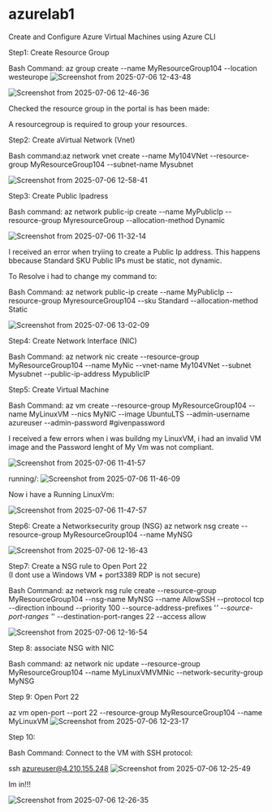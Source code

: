# azurelab1
Create and Configure Azure Virtual Machines using Azure CLI

Step1: Create Resource Group

Bash Command: az group create --name MyResourceGroup104 --location westeurope
![Screenshot from 2025-07-06 12-43-48](https://github.com/user-attachments/assets/85d343f0-0f64-4433-84a5-90059b9414f3)

![Screenshot from 2025-07-06 12-46-36](https://github.com/user-attachments/assets/af8ee937-1b61-484b-a373-2e444678a04a)

Checked the resource group in the portal is has been made:


A resourcegroup is required to group your resources.

Step2: Create  aVirtual Network (Vnet)

Bash command:az network vnet create --name My104VNet --resource-group MyResourceGroup104 --subnet-name Mysubnet

![Screenshot from 2025-07-06 12-58-41](https://github.com/user-attachments/assets/9f57c996-d878-406c-85f9-30b33b2c7083)


Step3: Create Public Ipadress

Bash command: az network public-ip create --name MyPublicIp --resource-group MyresourceGroup --allocation-method Dynamic 

![Screenshot from 2025-07-06 11-32-14](https://github.com/user-attachments/assets/4638764b-090d-4a35-afcf-6013ea5ca469)

I received an error when tryiing to create a Public Ip address. This happens bbecause Standard SKU Public IPs must be static, not dynamic.

To Resolve i had to change my command to:

Bash Command: az network public-ip create --name MyPublicIp --resource-group MyresourceGroup104 --sku Standard --allocation-method Static 

![Screenshot from 2025-07-06 13-02-09](https://github.com/user-attachments/assets/79125ca2-976e-4a1a-84c0-b25eedbc1e9e)


Step4: Create Network Interface (NIC)

Bash Command:
az network nic create --resource-group MyResourceGroup104 --name MyNic --vnet-name My104VNet --subnet Mysubnet --public-ip-address MypublicIP

Step5: Create Virtual Machine

Bash Command: az vm create   --resource-group MyResourceGroup104   --name MyLinuxVM   --nics MyNIC   --image UbuntuLTS   --admin-username azureuser   --admin-password #givenpassword

I received a few errors when i was buildng my LinuxVM, i had an invalid VM image and the Password lenght of My Vm was not compliant.

![Screenshot from 2025-07-06 11-41-57](https://github.com/user-attachments/assets/5c88ebd5-3f06-4ae7-b95d-4c0968520290)

running/:
![Screenshot from 2025-07-06 11-46-09](https://github.com/user-attachments/assets/0aa37e6a-6ddc-4ea4-b870-27a4bac08d1c)

Now i have a Running LinuxVm:


![Screenshot from 2025-07-06 11-47-57](https://github.com/user-attachments/assets/f728f228-57ad-4e67-9898-b75b7f18bb8a)

Step6: Create a Networksecurity group (NSG)
az network nsg create --resource-group MyResourceGroup104 --name MyNSG


![Screenshot from 2025-07-06 12-16-43](https://github.com/user-attachments/assets/53137968-7cd3-4ef5-bc24-b5039e649924)


Step7: Create a NSG rule to Open Port 22  
(I dont use a Windows VM + port3389 RDP is not secure)

Bash Command:
az network nsg rule create --resource-group MyResourceGroup104 --nsg-name MyNSG --name AllowSSH --protocol tcp --direction inbound --priority 100 --source-address-prefixes '*' --source-port-ranges '*' --destination-port-ranges 22 --access allow

![Screenshot from 2025-07-06 12-16-54](https://github.com/user-attachments/assets/a820a15c-e50f-417a-b5e6-46d2844ff240)


Step 8: associate NSG with NIC

Bash command:
az network nic update --resource-group MyResourceGroup104 --name MyLinuxVMVMNic --network-security-group MyNSG

Step 9: Open Port 22 

az vm open-port --port 22 --resource-group MyResourceGroup104 --name MyLinuxVM
![Screenshot from 2025-07-06 12-23-17](https://github.com/user-attachments/assets/839f53cd-35dd-407e-9833-049ec0bfa211)

Step 10: 

Bash Command: 
Connect to the VM with SSH protocol:

ssh azureuser@4.210.155.248
![Screenshot from 2025-07-06 12-25-49](https://github.com/user-attachments/assets/e8d5cf25-fc9e-4c3c-8349-ebde05702348)

Im in!!!

![Screenshot from 2025-07-06 12-26-35](https://github.com/user-attachments/assets/5fba24bb-2407-49f2-b62f-5fdc080d7e2c)

